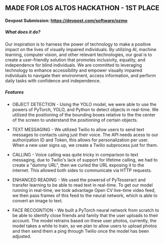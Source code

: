 
## MADE FOR LOS ALTOS HACKATHON - 1ST PLACE 

#### Devpost Submission: https://devpost.com/software/ozmo


##### What does it do?
Our inspiration is to harness the power of technology to make a positive impact on the lives of visually impaired individuals. By utilizing AI, machine learning, computer vision, and other relevant technologies, our goal is to create a user-friendly solution that promotes inclusivity, equality, and independence for blind individuals. We are committed to leveraging technology to enhance accessibility and empower visually impaired individuals to navigate their environment, access information, and perform daily tasks with confidence and independence.


##### Features

- OBJECT DETECTION - Using the YOLO model, we were able to use the powers of PyTorch, YOLO, and Python to detect objects in real-time. We utilized the positioning of the bounding boxes relative to the the center of the screen to understand the positioning of certain objects.

- TEXT MESSAGING - We utilized Twilio to allow users to send text messages to contacts using just their voice.  The API needs acess to our authorization ID and Token, this allows for personalization per user. When a new user signs up, we create a Twilio subprocess just for them.

- CALLING - Voice calling was quite tricky in comparison to text messaging, due to Twilio's lack of support for lifetime calling, we had to create a "dummy URL", then we curled the URL exposing it to the internet. This allowed both sides to communicate via HTTP requests. 

- ENHANCED READING - We used the powersd of PyTesseract and transfer learning to be able to read text in real-time.  To get our model running in real-time, we took advantage Open CV live-time video feed, we then pass frames of this feed to the neural network, which is able to convert an image to text.

- FACE RECOGNTION - We built a PyTorch neural network from scratch to be able to identify close friends and family that the user uploads to their account. The model retrains based on these user photos, currently, the model takes a while to train, so we plan to allow users to upload photos and then send them a ping through Twilio once the model has been adjusted.
